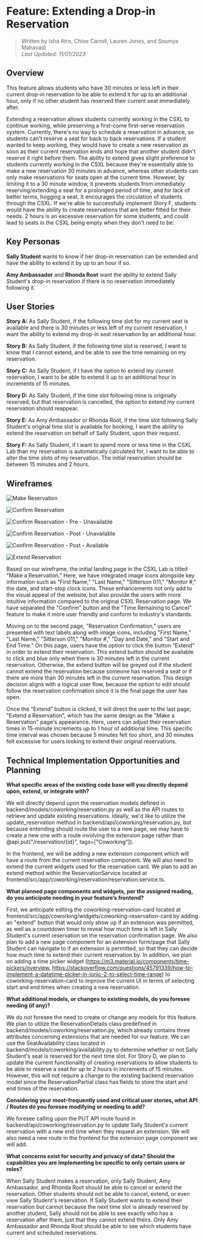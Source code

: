 # Feature: Extending a Drop-in Reservation

> Written by Isha Atre, Chloe Carroll, Lauren Jones, and Soumya Mahavadi<br>_Last Updated: 11/01/2023_

## Overview

This feature allows students who have 30 minutes or less left in their current drop-in reservation to be able to extend it for up to an additional hour, only if no other student has reserved their current seat immediately after.

Extending a reservation allows students currently working in the CSXL to continue working, while preserving a first-come first-serve reservation system. Currently, there's no way to schedule a reservation in advance, so students can't reserve a seat for back to back reservations. If a student wanted to keep working, they would have to create a new reservation as soon as their current reservation ends and hope that another student didn't reserve it right before them. The ability to extend gives slight preference to students currently working in the CSXL because they're essentially able to make a new reservation 30 minutes in advance, whereas other students can only make reservations for seats open at the current time. However, by limiting it to a 30 minute window, it prevents students from immediately reserving/extending a seat for a prolonged period of time, and for lack of better terms, hogging a seat. It encourages the circulation of students through the CSXL. If we're able to successfully implement Story F, students would have the ability to create reservations that are better fitted for their needs. 2 hours is an excessive reservation for some students, and could lead to seats in the CSXL being empty when they don't need to be.

## Key Personas

**Sally Student** wants to know if her drop-in reservation can be extended and have the ability to extend it by up to an hour if so.

**Amy Ambassador** and **Rhonda Root** want the ability to extend Sally Student's drop-in reservation if there is no reservation immediately following it.

## User Stories

**Story A:**
As Sally Student, if the following time slot for my current seat is available and there is 30 minutes or less left of my current reservation, I want the ability to extend my drop-in seat reservation by an additional hour.

**Story B:**
As Sally Student, if the following time slot is reserved, I want to know that I cannot extend, and be able to see the time remaining on my reservation.

**Story C:**
As Sally Student, if I have the option to extend my current reservation, I want to be able to extend it up to an additional hour in increments of 15 minutes.

**Story D:**
As Sally Student, if the time slot following mine is originally reserved, but that reservation is cancelled, the option to extend my current reservation should reappear.

**Story E:**
As Amy Ambassador or Rhonda Root, if the time slot following Sally Student's original time slot is available for booking, I want the ability to extend the reservation on behalf of Sally Student, upon their request.

**Story F:**
As Sally Student, if I want to spend more or less time in the CSXL Lab than my reservation is automatically calculated for, I want to be able to alter the time slots of my reservation. The initial reservation should be between 15 minutes and 2 hours.

## Wireframes

![Make Reservation](images/wireframe/make_res.png)

![Confirm Reservation](images/wireframe/confirm_res_inital.png)

![Confirm Reservation - Pre - Unavailable](images/wireframe/confirm_res_pre_UA.png)

![Confirm Reservation - Post - Unavailable](images/wireframe/confirm_res_post_UA.png)

![Confirm Reservation - Post - Available](images/wireframe/confirm_res_post_A.png)

![Extend Reservation](images/wireframe/extend_res.png)

Based on our wireframe, the initial landing page in the CSXL Lab is titled "Make a Reservation." Here, we have integrated image icons alongside key information such as "First Name," "Last Name," "Sitterson 011," "Monitor #," the date, and start-stop clock icons. These enhancements not only add to the visual appeal of the website, but also provide the users with more intuitive information compared to the original CSXL Reservation page. We have separated the "Confirm" button and the "Time Remaining to Cancel" feature to make it more user friendly and conform to industry's standards.

Moving on to the second page, "Reservation Confirmation," users are presented with text labels along with image icons, including "First Name," "Last Name," "Sitterson 011," "Monitor #," "Day and Date," and "Start and End Time." On this page, users have the option to click the button “Extend” in order to extend their reservation. This extend button should be available to click and blue only when there is 30 minutes left in the current reservation. Otherwise, the extend button will be greyed out if the student cannot extend the reservation because someone has reserved a seat or if there are more than 30 minutes left in the current reservation. This design decision aligns with a logical user flow, because the option to edit should follow the reservation confirmation since it is the final page the user has open.

Once the “Extend” button is clicked, it will direct the user to the last page, "Extend a Reservation", which has the same design as the "Make a Reservation" page's appearance. Here, users can adjust their reservation times in 15-minute increments up to 1 hour of additional time. This specific time interval was chosen because 5 minutes felt too short, and 30 minutes felt excessive for users looking to extend their original reservations.

## Technical Implementation Opportunities and Planning

**What specific areas of the existing code base will you directly depend upon, extend, or integrate with?**

We will directly depend upon the reservation models defined in backend/models/coworking/reservation.py as well as the API routes to retrieve and update existing reservations. Ideally, we'd like to utilize the update_reservation method in backend/api/coworking/reservation.py, but because entending should route the user to a new page, we may have to create a new one with a route involving the extension page rather than @api.put("/reservation/{id}", tags=["Coworking"]).

In the frontend, we will be adding a new extension component which will have a route from the current reservation component. We will also need to extend the current widgets used for the reservation card. We plan to add an extend method within the ReservationService located at frontend/src/app/coworking/reservation/reservation.service.ts.

**What planned page components and widgets, per the assigned reading, do you anticipate needing in your feature’s frontend?**

First, we anticipate editing the coworking-reservation-card located at frontend/src/app/coworking/widgets/coworking-reservation-card by adding an "extend" button that would only show up if an extension was permitted, as well as a countdown timer to reveal how much time is left in Sally Student's current reservation on the reservation confirmation page. We also plan to add a new page component for an extension form/page that Sally Student can navigate to if an extension is permitted, so that they can decide how much time to extend their current reservation by. In addition, we plan on adding a time picker widget (<https://m3.material.io/components/time-pickers/overview>, <https://stackoverflow.com/questions/45791339/how-to-implement-a-datetime-picker-in-ionic-2-to-select-time-range>) to coworking-reservation-card to improve the current UI in terms of selecting start and end times when creating a new reservation.

**What additional models, or changes to existing models, do you foresee needing (if any)?**

We do not foresee the need to create or change any models for this feature. We plan to utilize the ReservationDetails class predefined in backend/models/coworking/reservation.py, which already contains three attributes concerning extensions that are needed for our feature. We can use the SeatAvailability class located in backend/models/coworking/availability.py to determine whether or not Sally Student's seat is reserved for the next time slot. For Story D, we plan to update the current functionality of creating reservations to allow students to be able to reserve a seat for up to 2 hours in increments of 15 minutes. However, this will not require a change to the existing backend reservation model since the ReservationPartial class has fields to store the start and end times of the reservation.

**Considering your most-frequently used and critical user stories, what API / Routes do you foresee modifying or needing to add?**

We foresee calling upon the PUT API route found in backend/api/coworking/reservation.py to update Sally Student's current reservation with a new end time when they request an extension. We will also need a new route in the frontend for the extension page component we will add.

**What concerns exist for security and privacy of data? Should the capabilities you are implementing be specific to only certain users or roles?**

When Sally Student makes a reservation, only Sally Student, Amy Ambassador, and Rhonda Root should be able to cancel or extend the reservation. Other students should not be able to cancel, extend, or even view Sally Student's reservation. If Sally Student wants to extend their reservation but cannot because the next time slot is already reserved by another student, Sally should not be able to see exactly who has a reservation after them, just that they cannot extend theirs. Only Amy Ambassador and Rhonda Root should be able to see which students have current and scheduled reservations.
